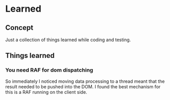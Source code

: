 
# Learned

## Concept

Just a collection of things learned while coding and testing.

## Things learned

### You need RAF for dom dispatching

So immediately I noticed moving data processing to a thread meant that the result needed to be pushed into the DOM.  I found the best mechanism for this is a RAF running on the client side.
